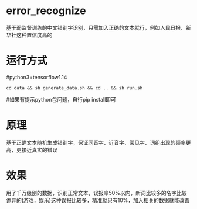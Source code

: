 # error_recognize
基于弱监督训练的中文错别字识别，只需加入正确的文本就行，例如人民日报、新华社这种置信度高的

# 运行方式
#python3+tensorflow1.14
```
cd data && sh generate_data.sh && cd .. && sh run.sh
```
#如果有提示python包问题，自行pip install即可

# 原理
基于正确文本随机生成错别字，保证同音字、近音字、常见字、词组出现的频率更高，更接近真实的错误

# 效果
用了千万级别的数据，识别正常文本，误报率50%以内，新词比较多的名字比较诡异的(游戏，娱乐)这种误报比较多，精准就只有10%，加入相关的数据就能改善
